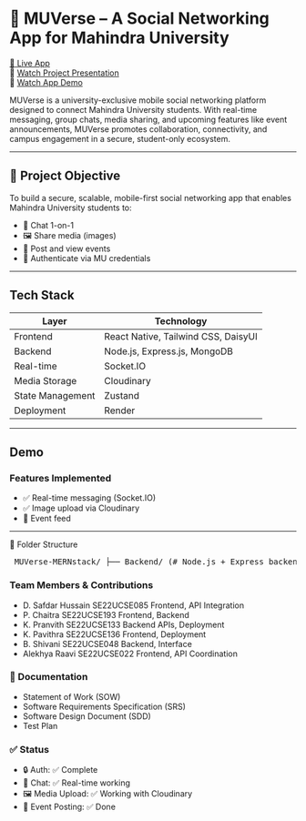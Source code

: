# 📱 MUVerse – A Social Networking App for Mahindra University

[🔗 Live App](https://muverse-mernstack-2.onrender.com/home)  
🎥 [Watch Project Presentation](https://drive.google.com/file/d/1ClJYDpejyPOnod5OGACU_zlGSnmSjbyj/view?usp=share_link)  
📱 [Watch App Demo](https://drive.google.com/file/d/1EgxujnJLlu_H_TEHcdafQLzjYimukX-e/view?usp=share_link)

MUVerse is a university-exclusive mobile social networking platform designed to connect Mahindra University students. With real-time messaging, group chats, media sharing, and upcoming features like event announcements, MUVerse promotes collaboration, connectivity, and campus engagement in a secure, student-only ecosystem.

---

## 🧠 Project Objective

To build a secure, scalable, mobile-first social networking app that enables Mahindra University students to:

- 📩 Chat 1-on-1 
- 🖼️ Share media (images)
- 📢 Post and view events 
- 🔐 Authenticate via MU credentials

---

## Tech Stack

| Layer | Technology |
|-------|------------|
| Frontend | React Native, Tailwind CSS, DaisyUI |
| Backend | Node.js, Express.js, MongoDB |
| Real-time | Socket.IO |
| Media Storage | Cloudinary |
| State Management | Zustand |
| Deployment | Render |

---

##  Demo

###  Features Implemented

- ✅ Real-time messaging (Socket.IO)
- ✅ Image upload via Cloudinary
- 🔄 Event feed 

---

📁 Folder Structure
<pre> MUVerse-MERNstack/ ├── Backend/ (# Node.js + Express backend) ├── Frontend/ (# React Native frontend) ├── docs/ (# Project documents) │ ├── SOW.pdf │ ├── SRS.pdf │ └── SDD.pdf │ └── Test_Plan ├── README.md  </pre>


### Team Members & Contributions

- D. Safdar Hussain      SE22UCSE085     Frontend, API Integration
- P. Chaitra             SE22UCSE193     Frontend, Backend
- K. Pranvith            SE22UCSE133     Backend APIs, Deployment
- K. Pavithra            SE22UCSE136     Frontend, Deployment
- B. Shivani             SE22UCSE048     Backend, Interface
- Alekhya Raavi          SE22UCSE022     Frontend, API Coordination



### 📄 Documentation

- Statement of Work (SOW)
- Software Requirements Specification (SRS)
- Software Design Document (SDD)
- Test Plan 


### ✅ Status

- 🔒 Auth: ✅ Complete
- 💬 Chat: ✅ Real-time working
- 🖼️ Media Upload: ✅ Working with Cloudinary
- 📅 Event Posting: ✅ Done


